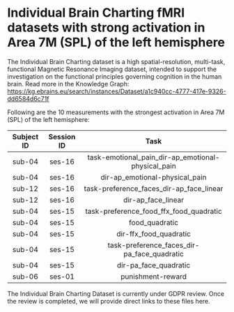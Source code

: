 # Individual Brain Charting fMRI datasets with strong activation in Area 7M (SPL) of the left hemisphere

The Individual Brain Charting dataset is a high spatial-resolution, multi-task, functional Magnetic Resonance Imaging dataset, intended to support the investigation on the functional principles governing cognition in the human brain.
Read more in the Knowledge Graph: https://kg.ebrains.eu/search/instances/Dataset/a1c940cc-4777-417e-9326-dd6584d6c71f

Following are the 10 measurements with the strongest activation in Area 7M (SPL) of the left hemisphere:

| Subject ID | Session ID | Task |
| :-: | :-: | :-: |
| sub-04 | ses-16 | task-emotional_pain_dir-ap_emotional-physical_pain|
| sub-04 | ses-16 | dir-ap_emotional-physical_pain|
| sub-12 | ses-16 | task-preference_faces_dir-ap_face_linear|
| sub-12 | ses-16 | dir-ap_face_linear|
| sub-04 | ses-15 | task-preference_food_ffx_food_quadratic|
| sub-04 | ses-15 | food_quadratic|
| sub-04 | ses-15 | dir-ffx_food_quadratic|
| sub-04 | ses-15 | task-preference_faces_dir-pa_face_quadratic|
| sub-04 | ses-15 | dir-pa_face_quadratic|
| sub-06 | ses-01 | punishment-reward|


The Individual Brain Charting Dataset is currently under GDPR review. Once the review is completed, we will provide direct links to these files here.